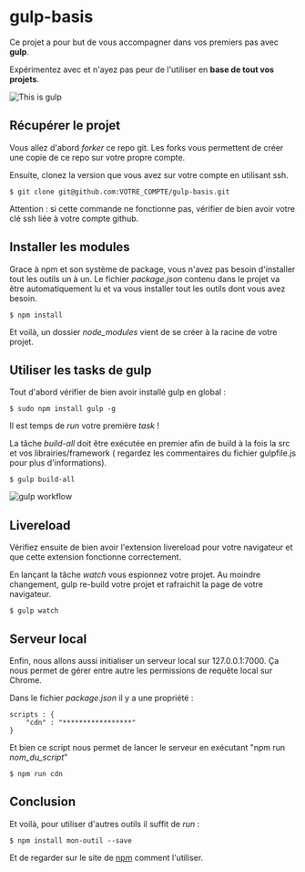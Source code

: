 # gulp-basis

Ce projet a pour but de vous accompagner dans vos premiers pas avec **gulp**.

Expérimentez avec et n'ayez pas peur de l'utiliser en **base de tout vos projets**.

![This is gulp](https://raw.githubusercontent.com/simplonco/gulp-basis/master/src/assets/img/gulp.jpg)

Récupérer le projet
-------------

Vous allez d'abord _forker_ ce repo git.
Les forks vous permettent de créer une copie de ce repo sur votre propre compte.

Ensuite, clonez la version que vous avez sur votre compte en utilisant ssh.

```$ git clone git@github.com:VOTRE_COMPTE/gulp-basis.git ```

Attention : si cette commande ne fonctionne pas, vérifier de bien avoir votre clé ssh liée à votre compte github.

Installer les modules
-------------

Grace à npm et son système de package, vous n'avez pas besoin d'installer tout les outils un à un. Le fichier _package.json_ contenu dans le projet va être automatiquement lu et va vous installer tout les outils dont vous avez besoin.

```$ npm install```

Et voilà, un dossier _node\_modules_ vient de se créer à la racine de votre projet.

Utiliser les tasks de gulp
-------------

Tout d'abord vérifier de bien avoir installé gulp en global :

```$ sudo npm install gulp -g```

Il est temps de _run_ votre première _task_ !

La tâche _build-all_ doit être exécutée en premier afin de build à la fois la src et vos librairies/framework ( regardez les commentaires du fichier gulpfile.js pour plus d'informations).

```$ gulp build-all```

![gulp workflow](https://raw.githubusercontent.com/simplonco/gulp-basis/master/src/assets/img/workflow.png)

Livereload
-------------

Vérifiez ensuite de bien avoir l'extension livereload pour votre navigateur et que cette extension fonctionne correctement.

En lançant la tâche _watch_ vous espionnez votre projet. Au moindre changement, gulp re-build votre projet et rafraichit la page de votre navigateur.

```$ gulp watch```


Serveur local
-------------

Enfin, nous allons aussi initialiser un serveur local sur 127.0.0.1:7000.
Ça nous permet de  gérer entre autre les permissions de requête local sur Chrome.

Dans le fichier _package.json_ il y a une propriété :
```
scripts : {
    "cdn" : "*****************"
}
```

Et bien ce script nous permet de lancer le serveur en exécutant "npm run _nom\_du_script_"

```$ npm run cdn```

Conclusion
-------------

Et voilà, pour utiliser d'autres outils il suffit de _run_ :

```$ npm install mon-outil --save```

Et de regarder sur le site de [npm](https://www.npmjs.com/) comment l'utiliser.

